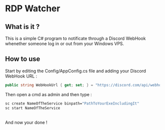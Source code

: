 # RDP Watcher
## What is it ? 
This is a simple C# program to notificate through a Discord WebHook whenether someone log in or out from your Windows VPS.
## How to use
Start by editing the Config/AppConfig.cs file and adding your Discord WebHook URL :
```cs
public string WebHookUrl { get; set; } = "https://discord.com/api/webhooks/XXXXXXX/XXXXXXX";
```
Then open a cmd as admin and then type :
```bat
sc create NameOfTheService binpath="PathToYourExeIncludingIt"
sc start NameOfTheService
```
\
And now your done !
